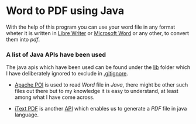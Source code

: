 # Word to PDF using Java

With the help of this program you can use your word file in any format wheter it is written in [Libre Writer](https://www.libreoffice.org/discover/writer/) or [Microsoft Word](https://www.microsoft.com/en-ww/microsoft-365/word) or any other, to convert them into _pdf_.

### A list of Java APIs have been used

The java apis which have been used can be found under the [lib](https://github.com/ihnaqi/Word2Pdf/tree/main/lib) folder which I have deliberately ignored to exclude in [.gitignore](https://github.com/ihnaqi/Word2Pdf/blob/main/.gitignore).

- [Apache POI](https://poi.apache.org/download.html#POI-5.2.3) is used to read _Word_ file in _Java_, there might be other such files out there but to my knowledge it is easy to understand, at least among what I have come across.

- [iText PDF](https://itextpdf.com/resources/api-documentation/itext-7-java) is another [API](https://www.javatpoint.com/api-full-form) which enables us to generate a _PDF_ file in java language.
